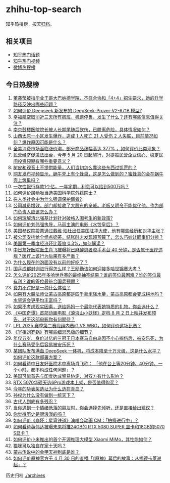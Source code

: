 # zhihu-top-search

知乎热搜榜，按天[归档](./archives)。

## 相关项目

- [知乎热门话题](https://github.com/justjavac/zhihu-trending-hot-questions)
- [知乎热门视频](https://github.com/justjavac/zhihu-trending-hot-video)
- [微博热搜榜](https://github.com/justjavac/weibo-trending-hot-search)

## 今日热搜榜

<!-- BEGIN -->
<!-- 最后更新时间 Thu May 01 2025 07:31:35 GMT+0800 (China Standard Time) -->

1. [董袭莹被指毕业于哥大巴纳德学院，不符合协和「4+4」招生要求，她的升学路径反映出哪些问题？](https://www.zhihu.com/search?q=https%3A%2F%2Fapi.zhihu.com%2Fquestions%2F1900905146491299642)
1. [如何评价 Deepseek 新发布的 DeepSeek-Prover-V2-671B 模型?](https://www.zhihu.com/search?q=https%3A%2F%2Fapi.zhihu.com%2Fquestions%2F1900955534003254030)
1. [幸福航空取消近三天所有航班，机票停售，发生了什么？还有哪些信息值得关注？](https://www.zhihu.com/search?q=https%3A%2F%2Fapi.zhihu.com%2Fquestions%2F1900131955191837875)
1. [南京鼓楼医院院长被人长期尾随后砍伤，已脱离危险，具体情况如何？](https://www.zhihu.com/search?q=https%3A%2F%2Fapi.zhihu.com%2Fquestions%2F1901010894688837686)
1. [山西太原一小区发生爆炸，造成 1 人死亡 21 人受伤 2 人失联，目前情况如何？爆炸原因可能是什么？](https://www.zhihu.com/search?q=https%3A%2F%2Fapi.zhihu.com%2Fquestions%2F1900920733963613260)
1. [全美消费市场面临涨价潮，部分商品涨幅高达 377% ，如何评价此类现象？](https://www.zhihu.com/search?q=https%3A%2F%2Fapi.zhihu.com%2Fquestions%2F1900505698959356702)
1. [民营经济促进法出台，今年 5 月 20 日起施行，对提振民营企业信心、稳定民间投资预期有哪些重要意义？](https://www.zhihu.com/search?q=https%3A%2F%2Fapi.zhihu.com%2Fquestions%2F1900841132847530098)
1. [树皮和观音土不提供能量，人们当初怎么靠这些东西过饥荒的？](https://www.zhihu.com/search?q=https%3A%2F%2Fapi.zhihu.com%2Fquestions%2F1899425269565075848)
1. [网友发布视频显示，蜗牛壳上有个蜂巢，这是怎么做到的？蜜蜂真的会在蜗牛壳上筑巢吗？](https://www.zhihu.com/search?q=https%3A%2F%2Fapi.zhihu.com%2Fquestions%2F1899937912822396068)
1. [一次性银行存款1个亿，一年定期，利息可以给到500万吗？](https://www.zhihu.com/search?q=https%3A%2F%2Fapi.zhihu.com%2Fquestions%2F624105130)
1. [如何评价屠呦呦当选美国科学院外籍院士？](https://www.zhihu.com/search?q=https%3A%2F%2Fapi.zhihu.com%2Fquestions%2F1900830315653621293)
1. [在人类社会中为什么强调保护弱者?](https://www.zhihu.com/search?q=https%3A%2F%2Fapi.zhihu.com%2Fquestions%2F26774858)
1. [公司减员增效，部门却接收了大股东的亲戚。老板又明令不能优化他。作为部门负责人应该怎么办？](https://www.zhihu.com/search?q=https%3A%2F%2Fapi.zhihu.com%2Fquestions%2F1893327403553624264)
1. [如何理解清北强基计划针对破格入围考生的新政策?](https://www.zhihu.com/search?q=https%3A%2F%2Fapi.zhihu.com%2Fquestions%2F1898400826403329129)
1. [如何评价刘伟强执导，马丽主演的电影《水饺皇后》？](https://www.zhihu.com/search?q=https%3A%2F%2Fapi.zhihu.com%2Fquestions%2F1899923012540654565)
1. [美国参议院投票通过戴维·珀杜出任美国驻华大使，他有哪些经历和对华主张？](https://www.zhihu.com/search?q=https%3A%2F%2Fapi.zhihu.com%2Fquestions%2F1900813563024597941)
1. [被公司安排给全组点奶茶，结账时才发现超预算了，怎么巧妙让同事们分摊？](https://www.zhihu.com/search?q=https%3A%2F%2Fapi.zhihu.com%2Fquestions%2F15558462356)
1. [美国第一季度经济环比萎缩 0.3%，如何解读？](https://www.zhihu.com/search?q=https%3A%2F%2Fapi.zhihu.com%2Fquestions%2F1901011957265437697)
1. [中日友好医院医生肖飞被曝将已麻醉患者晾手术台 40 分钟，是否属于医疗违规？医疗上该行为后果有多严重？](https://www.zhihu.com/search?q=https%3A%2F%2Fapi.zhihu.com%2Fquestions%2F1900658667176555321)
1. [为什么现在的泡面没有以前的好吃了？](https://www.zhihu.com/search?q=https%3A%2F%2Fapi.zhihu.com%2Fquestions%2F1899239046363983992)
1. [国乒成都封训进行得怎么样？王励勤该如何迎接多哈世锦赛大考？](https://www.zhihu.com/search?q=https%3A%2F%2Fapi.zhihu.com%2Fquestions%2F1900807935984107586)
1. [怎么评价2025年多哈世乒赛的最终抽签结果？谁的签位最困难？谁的签位最有利？谁的签位最符合国乒预期？](https://www.zhihu.com/search?q=https%3A%2F%2Fapi.zhihu.com%2Fquestions%2F1900266719743836549)
1. [费力不讨好是一种什么体验？](https://www.zhihu.com/search?q=https%3A%2F%2Fapi.zhihu.com%2Fquestions%2F31507843)
1. [如果有大魔法师让蒙古高原都是四千毫米降水量，蒙古高原都会变成耕地吗？水资源会更平均丰富吗？](https://www.zhihu.com/search?q=https%3A%2F%2Fapi.zhihu.com%2Fquestions%2F1900157991992420251)
1. [如果不考虑现实因素，送给妈妈一个最能代表她特质的礼物，你会选什么？](https://www.zhihu.com/search?q=https%3A%2F%2Fapi.zhihu.com%2Fquestions%2F1899914370110195093)
1. [《中国奇谭》首部动画电影《浪浪山小妖怪》定档 8 月 2 日上映并发布预告，对于这部电影你有何期待？](https://www.zhihu.com/search?q=https%3A%2F%2Fapi.zhihu.com%2Fquestions%2F1900497094818625419)
1. [LPL 2025 赛季第二赛段组内赛iG VS WBG，如何评价这场比赛？](https://www.zhihu.com/search?q=https%3A%2F%2Fapi.zhihu.com%2Fquestions%2F1900986985713230997)
1. [《宰相刘罗锅》有哪些细思恐极的细节？](https://www.zhihu.com/search?q=https%3A%2F%2Fapi.zhihu.com%2Fquestions%2F38075621)
1. [年仅五岁、身价过亿的三冠王日本赛马自由岛因不小心摔伤后，被安乐死，为什么赛马受伤后容易被安乐死？](https://www.zhihu.com/search?q=https%3A%2F%2Fapi.zhihu.com%2Fquestions%2F1900239424102597232)
1. [某团队发布满血 DeepSeek 一体机，将成本降至十万元级，这是什么水平？如何评价这款部署方案？](https://www.zhihu.com/search?q=https%3A%2F%2Fapi.zhihu.com%2Fquestions%2F1900593090668000911)
1. [如何看待中日友好医院术中离场肖飞称： 「他在台上等20分钟、40分钟、一个小时，都不构成任何问题」？](https://www.zhihu.com/search?q=https%3A%2F%2Fapi.zhihu.com%2Fquestions%2F1900492851256759240)
1. [美国可能首先与印度达成贸易协定，对双方有什么影响？](https://www.zhihu.com/search?q=https%3A%2F%2Fapi.zhihu.com%2Fquestions%2F1900511300506859103)
1. [RTX 5070华硕天选6Pro游戏本上架，是否值得购买？](https://www.zhihu.com/search?q=https%3A%2F%2Fapi.zhihu.com%2Fquestions%2F1900136963245315560)
1. [今年的华表奖选址为什么选在青岛？](https://www.zhihu.com/search?q=https%3A%2F%2Fapi.zhihu.com%2Fquestions%2F1898980897258202693)
1. [孙权为什么没有做到一统天下？](https://www.zhihu.com/search?q=https%3A%2F%2Fapi.zhihu.com%2Fquestions%2F661067710)
1. [古代人到底有多残忍？](https://www.zhihu.com/search?q=https%3A%2F%2Fapi.zhihu.com%2Fquestions%2F65105151)
1. [当你遇到一个情绪低落的朋友时，你会选择先倾听，还是直接给出建议？](https://www.zhihu.com/search?q=https%3A%2F%2Fapi.zhihu.com%2Fquestions%2F1889949311007192719)
1. [你觉得历史是很浪漫的吗？](https://www.zhihu.com/search?q=https%3A%2F%2Fapi.zhihu.com%2Fquestions%2F312938407)
1. [如何评价《崩坏：星穹铁道》演唱会动画 CM：「拍摄进行中」？](https://www.zhihu.com/search?q=https%3A%2F%2Fapi.zhihu.com%2Fquestions%2F1900625386414539315)
1. [如何看待英伟达被曝未来将推24GB的 RTX 5080 SUPER 显卡和18GB的5070 S显卡？](https://www.zhihu.com/search?q=https%3A%2F%2Fapi.zhihu.com%2Fquestions%2F1900159956688283003)
1. [如何评价小米推出的首个开源推理大模型 Xiaomi MiMo，其性能如何？](https://www.zhihu.com/search?q=https%3A%2F%2Fapi.zhihu.com%2Fquestions%2F1900867270374331919)
1. [猫咪可以独自在家十天吗？](https://www.zhihu.com/search?q=https%3A%2F%2Fapi.zhihu.com%2Fquestions%2F442448678)
1. [蒙古传说中的金甲天神到底是谁？](https://www.zhihu.com/search?q=https%3A%2F%2Fapi.zhihu.com%2Fquestions%2F14284371741)
1. [如何评价原神官方于 4 月 30 日的直播「《原神》幕后的故事：从挪德卡莱说起」？](https://www.zhihu.com/search?q=https%3A%2F%2Fapi.zhihu.com%2Fquestions%2F1900889755295655267)

<!-- END -->

历史归档 [./archives](./archives)
